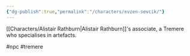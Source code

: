 ```yaml
---
{"dg-publish":true,"permalink":"/characters/evzen-sevcik/"}
---
```


[[Characters/Alistair Rathburn\|Alistair Rathburn]]'s associate, a Tremere who specialises in artefacts.

#npc #tremere 